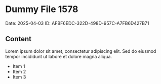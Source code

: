 # Dummy File 1578

Date: 2025-04-03
ID: AFBF6EDC-322D-498D-957C-A7FB6D427B71

## Content

Lorem ipsum dolor sit amet, consectetur adipiscing elit.
Sed do eiusmod tempor incididunt ut labore et dolore magna aliqua.

* Item 1
* Item 2
* Item 3
